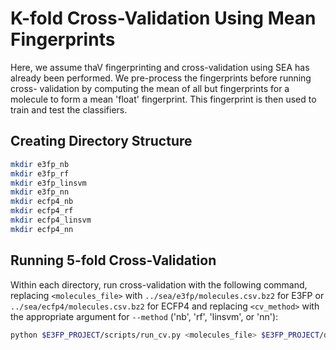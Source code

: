 # K-fold Cross-Validation Using Mean Fingerprints

Here, we assume thaV fingerprinting and cross-validation using SEA has already
been performed. We pre-process the fingerprints before running cross-
validation by computing the mean of all but fingerprints for a molecule to
form a mean 'float' fingerprint. This fingerprint is then used to train and
test the classifiers.

## Creating Directory Structure

```bash
mkdir e3fp_nb
mkdir e3fp_rf
mkdir e3fp_linsvm
mkdir e3fp_nn
mkdir ecfp4_nb
mkdir ecfp4_rf
mkdir ecfp4_linsvm
mkdir ecfp4_nn
```

## Running 5-fold Cross-Validation

Within each directory, run cross-validation with the following command,
replacing `<molecules_file>` with `../sea/e3fp/molecules.csv.bz2` for E3FP or
`../sea/ecfp4/molecules.csv.bz2` for ECFP4 and replacing `<cv_method>` with
the appropriate argument for `--method` ('nb', 'rf', 'linsvm', or 'nn'):

```bash
python $E3FP_PROJECT/scripts/run_cv.py <molecules_file> $E3FP_PROJECT/data/chembl20_binding_targets.csv.bz2 --reduce_negatives -l cv_log.txt --method <cv_method> --process_inputs mean
```
